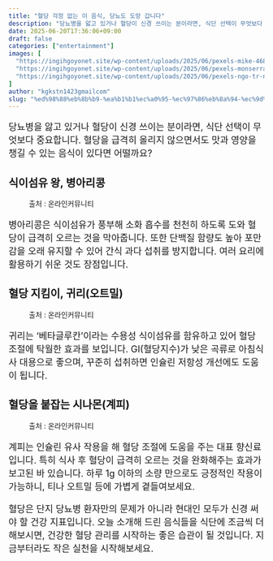 ```yaml
---
title: "혈당 걱정 없는 이 음식, 당뇨도 도망 갑니다"
description: "당뇨병을 앓고 있거나 혈당이 신경 쓰이는 분이라면, 식단 선택이 무엇보다 중요합니다. 혈당을 급격히 올리지 않으면서도 맛과 영양을 챙길 수 있는 음식이 있다면 어떨까요?"
date: 2025-06-20T17:36:06+09:00
draft: false
categories: ["entertainment"]
images: [
  "https://ingihgoyonet.site/wp-content/uploads/2025/06/pexels-mike-468229-1192056-1024x769.jpg"
  "https://ingihgoyonet.site/wp-content/uploads/2025/06/pexels-monserratsoldu-2310553-1024x683.jpg"
  "https://ingihgoyonet.site/wp-content/uploads/2025/06/pexels-ngo-tr-ng-an-837314-1717768-1024x683.jpg"
]
author: "kgkstn1423gmailcom"
slug: "%ed%98%88%eb%8b%b9-%ea%b1%b1%ec%a0%95-%ec%97%86%eb%8a%94-%ec%9d%b4-%ec%9d%8c%ec%8b%9d-%eb%8b%b9%eb%87%a8%eb%8f%84-%ed%94%bc%ed%95%a9%eb%8b%88%eb%8b%a4"
---
```


<p style="font-size:18px">당뇨병을 앓고 있거나 혈당이 신경 쓰이는 분이라면, 식단 선택이 무엇보다 중요합니다. 혈당을 급격히 올리지 않으면서도 맛과 영양을 챙길 수 있는 음식이 있다면 어떨까요?</p> <h2 >식이섬유 왕, <strong>병아리콩</strong></h2> <figure ><img src="https://ingihgoyonet.site/wp-content/uploads/2025/06/pexels-mike-468229-1192056-1024x769.jpg" alt="" style="aspect-ratio:16/9;object-fit:cover"/><figcaption >출처 : 온라인커뮤니티</figcaption></figure> <p style="font-size:18px">병아리콩은 식이섬유가 풍부해 소화 흡수를 천천히 하도록 도와 혈당이 급격히 오르는 것을 막아줍니다. 또한 단백질 함량도 높아 포만감을 오래 유지할 수 있어 간식 과다 섭취를 방지합니다. 여러 요리에 활용하기 쉬운 것도 장점입니다.</p> <h2 >혈당 지킴이, <strong>귀리(오트밀)</strong></h2> <figure ><img src="https://ingihgoyonet.site/wp-content/uploads/2025/06/pexels-monserratsoldu-2310553-1024x683.jpg" alt="" style="aspect-ratio:16/9;object-fit:cover"/><figcaption >출처 : 온라인커뮤니티</figcaption></figure> <p style="font-size:18px">귀리는 ‘베타글루칸’이라는 수용성 식이섬유를 함유하고 있어 혈당 조절에 탁월한 효과를 보입니다. GI(혈당지수)가 낮은 곡류로 아침식사 대용으로 좋으며, 꾸준히 섭취하면 인슐린 저항성 개선에도 도움이 됩니다.</p> <h2 >혈당을 붙잡는 <strong>시나몬(계피)</strong></h2> <figure ><img src="https://ingihgoyonet.site/wp-content/uploads/2025/06/pexels-ngo-tr-ng-an-837314-1717768-1024x683.jpg" alt="" style="aspect-ratio:16/9;object-fit:cover"/><figcaption >출처 : 온라인커뮤니티</figcaption></figure> <p style="font-size:18px">계피는 인슐린 유사 작용을 해 혈당 조절에 도움을 주는 대표 향신료입니다. 특히 식사 후 혈당이 급격히 오르는 것을 완화해주는 효과가 보고된 바 있습니다. 하루 1g 이하의 소량 만으로도 긍정적인 작용이 가능하니, 티나 오트밀 등에 가볍게 곁들여보세요.</p> <p style="font-size:18px">혈당은 단지 당뇨병 환자만의 문제가 아니라 현대인 모두가 신경 써야 할 건강 지표입니다. 오늘 소개해 드린 음식들을 식단에 조금씩 더해보시면, 건강한 혈당 관리를 시작하는 좋은 습관이 될 것입니다. 지금부터라도 작은 실천을 시작해보세요.</p>